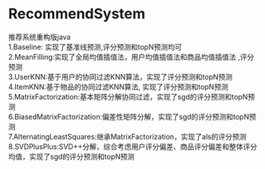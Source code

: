 # RecommendSystem
推荐系统重构版java<br/>
1.Baseline: 实现了基准线预测,评分预测和topN预测均可<br/>
2.MeanFilling:实现了全局均值插值法，用户均值插值法和商品均值插值法 ,评分预测<br/>
3.UserKNN:基于用户的协同过滤KNN算法，实现了评分预测和topN预测<br/>
4.ItemKNN:基于物品的协同过滤KNN算法, 实现了评分预测和topN预测<br/>
5.MatrixFactorization:基本矩阵分解协同过滤，实现了sgd的评分预测和topN预测<br/>
6.BiasedMatrixFactorization:偏差性矩阵分解，实现了sgd的评分预测和topN预测<br/>
7.AlternatingLeastSquares:继承MatrixFactorization，实现了als的评分预测<br/>
8.SVDPlusPlus:SVD++分解，综合考虑用户评分偏差、商品评分偏差和整体评分均值，实现了sgd的评分预测和topN预测<br/>
